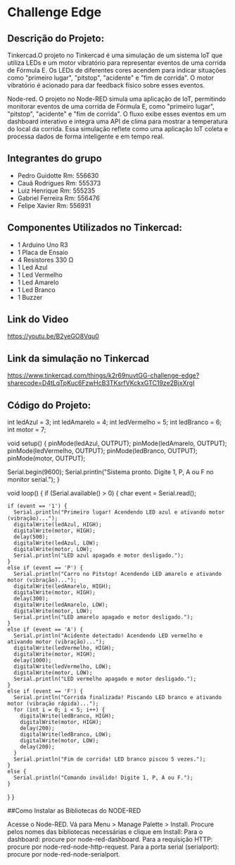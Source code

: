 # Challenge Edge

## Descrição do Projeto:
Tinkercad.O projeto no Tinkercad é uma simulação de um sistema IoT que utiliza LEDs e um motor vibratório para representar eventos de uma corrida de Fórmula E. Os LEDs de diferentes cores acendem para indicar situações como "primeiro lugar", "pitstop", "acidente" e "fim de corrida". O motor vibratório é acionado para dar feedback físico sobre esses eventos.


Node-red. O projeto no Node-RED simula uma aplicação de IoT, permitindo monitorar eventos de uma corrida de Fórmula E, como "primeiro lugar", "pitstop", "acidente" e "fim de corrida". O fluxo exibe esses eventos em um dashboard interativo e integra uma API de clima para mostrar a temperatura do local da corrida. Essa simulação reflete como uma aplicação IoT coleta e processa dados de forma inteligente e em tempo real.

## Integrantes do grupo
- Pedro Guidotte Rm: 556630
- Cauã Rodrigues Rm: 555373
- Luiz Henrique Rm: 555235 
- Gabriel Ferreira Rm: 556476
- Felipe Xavier Rm: 556931

## Componentes Utilizados no Tinkercad:
- 1 Arduino Uno R3
- 1 Placa de Ensaio
- 4 Resistores 330 Ω
- 1 Led Azul
- 1 Led Vermelho
- 1 Led Amarelo
- 1 Led Branco
- 1 Buzzer

## Link do Video
https://youtu.be/B2yeGO8Vqu0

## Link da simulação no Tinkercad
https://www.tinkercad.com/things/k2r69nuvtGG-challenge-edge?sharecode=D4tLqTpKuc6FzwHcB3TKsrfVKckxGTC19ze2BjxXrgI

## Código do Projeto:

int ledAzul = 3;
int ledAmarelo = 4;
int ledVermelho = 5;
int ledBranco = 6;
int motor = 7;

void setup() {
  pinMode(ledAzul, OUTPUT);
  pinMode(ledAmarelo, OUTPUT);
  pinMode(ledVermelho, OUTPUT);
  pinMode(ledBranco, OUTPUT);
  pinMode(motor, OUTPUT);

  Serial.begin(9600);
  Serial.println("Sistema pronto. Digite 1, P, A ou F no monitor serial.");
}

void loop() {
  if (Serial.available() > 0) {
    char event = Serial.read();

    if (event == '1') {
      Serial.println("Primeiro lugar! Acendendo LED azul e ativando motor (vibração)...");
      digitalWrite(ledAzul, HIGH);
      digitalWrite(motor, HIGH);
      delay(500);
      digitalWrite(ledAzul, LOW);
      digitalWrite(motor, LOW);
      Serial.println("LED azul apagado e motor desligado.");
    }
    else if (event == 'P') {
      Serial.println("Carro no Pitstop! Acendendo LED amarelo e ativando motor (vibração)...");
      digitalWrite(ledAmarelo, HIGH);
      digitalWrite(motor, HIGH);
      delay(300);
      digitalWrite(ledAmarelo, LOW);
      digitalWrite(motor, LOW);
      Serial.println("LED amarelo apagado e motor desligado.");
    }
    else if (event == 'A') {
      Serial.println("Acidente detectado! Acendendo LED vermelho e ativando motor (vibração)...");
      digitalWrite(ledVermelho, HIGH);
      digitalWrite(motor, HIGH);
      delay(1000);
      digitalWrite(ledVermelho, LOW);
      digitalWrite(motor, LOW);
      Serial.println("LED vermelho apagado e motor desligado.");
    }
    else if (event == 'F') {
      Serial.println("Corrida finalizada! Piscando LED branco e ativando motor (vibração rápida)...");
      for (int i = 0; i < 5; i++) {
        digitalWrite(ledBranco, HIGH);
        digitalWrite(motor, HIGH);
        delay(200);
        digitalWrite(ledBranco, LOW);
        digitalWrite(motor, LOW);
        delay(200);
      }
      Serial.println("Fim de corrida! LED branco piscou 5 vezes.");
    }
    else {
      Serial.println("Comando inválido! Digite 1, P, A ou F.");
    }
  }
}

##Como Instalar as Bibliotecas do NODE-RED

Acesse o Node-RED.
Vá para Menu > Manage Palette > Install.
Procure pelos nomes das bibliotecas necessárias e clique em Install:
Para o dashboard: procure por node-red-dashboard.
Para a requisição HTTP: procure por node-red-node-http-request.
Para a porta serial (serialport): procure por node-red-node-serialport.

